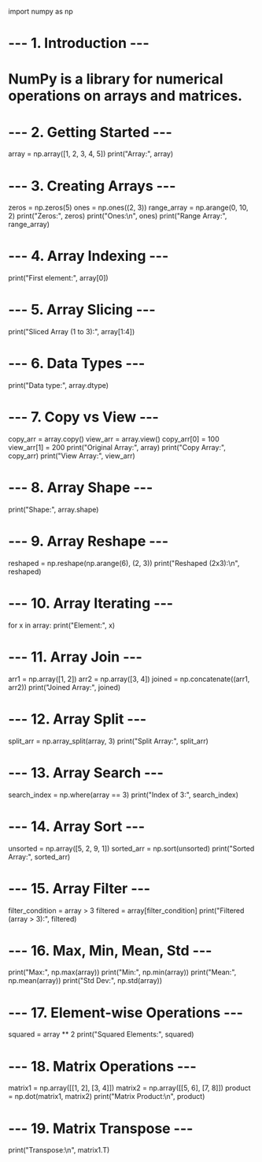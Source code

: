 import numpy as np

# --- 1. Introduction ---
# NumPy is a library for numerical operations on arrays and matrices.

# --- 2. Getting Started ---
array = np.array([1, 2, 3, 4, 5])
print("Array:", array)

# --- 3. Creating Arrays ---
zeros = np.zeros(5)
ones = np.ones((2, 3))
range_array = np.arange(0, 10, 2)
print("Zeros:", zeros)
print("Ones:\n", ones)
print("Range Array:", range_array)

# --- 4. Array Indexing ---
print("First element:", array[0])

# --- 5. Array Slicing ---
print("Sliced Array (1 to 3):", array[1:4])

# --- 6. Data Types ---
print("Data type:", array.dtype)

# --- 7. Copy vs View ---
copy_arr = array.copy()
view_arr = array.view()
copy_arr[0] = 100
view_arr[1] = 200
print("Original Array:", array)
print("Copy Array:", copy_arr)
print("View Array:", view_arr)

# --- 8. Array Shape ---
print("Shape:", array.shape)

# --- 9. Array Reshape ---
reshaped = np.reshape(np.arange(6), (2, 3))
print("Reshaped (2x3):\n", reshaped)

# --- 10. Array Iterating ---
for x in array:
    print("Element:", x)

# --- 11. Array Join ---
arr1 = np.array([1, 2])
arr2 = np.array([3, 4])
joined = np.concatenate((arr1, arr2))
print("Joined Array:", joined)

# --- 12. Array Split ---
split_arr = np.array_split(array, 3)
print("Split Array:", split_arr)

# --- 13. Array Search ---
search_index = np.where(array == 3)
print("Index of 3:", search_index)

# --- 14. Array Sort ---
unsorted = np.array([5, 2, 9, 1])
sorted_arr = np.sort(unsorted)
print("Sorted Array:", sorted_arr)

# --- 15. Array Filter ---
filter_condition = array > 3
filtered = array[filter_condition]
print("Filtered (array > 3):", filtered)

# --- 16. Max, Min, Mean, Std ---
print("Max:", np.max(array))
print("Min:", np.min(array))
print("Mean:", np.mean(array))
print("Std Dev:", np.std(array))

# --- 17. Element-wise Operations ---
squared = array ** 2
print("Squared Elements:", squared)

# --- 18. Matrix Operations ---
matrix1 = np.array([[1, 2], [3, 4]])
matrix2 = np.array([[5, 6], [7, 8]])
product = np.dot(matrix1, matrix2)
print("Matrix Product:\n", product)

# --- 19. Matrix Transpose ---
print("Transpose:\n", matrix1.T)
